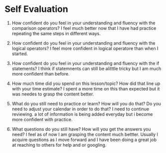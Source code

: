 # Self Evaluation

1. How confident do you feel in your understanding and fluency with the comparison operators?
I feel much better now that I have had practice repeating the same steps in different ways.

1. How confident do you feel in your understanding and fluency with the logical operators?
I feel more confident in logical operatore than when I started.

1. How confident do you feel in your understanding and fluency with the if statements?
I think if statemnents can still be alitttle tricky but I am much more confident than before.

1. How much time did you spend on this lesson/topic? How did that line up with your time estimate?
I spent a more time on this than expected but it was needes to grasp the content better.

1. What do you still need to practice or learn? How will you do that? Do you need to adjust your calendar in order to do that?
I need to continue reviewing. a lot of information is being added everyday but i become more confident with practice.

1. What questions do you still have? How will you get the answers you need?
I feel as of now I am grasping the content much bettter. Usually I acquire questions as I move forward and I have been doing a great job at reaching to others for help and or googling.
